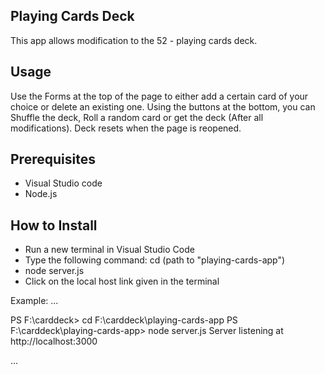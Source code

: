 ## Playing Cards Deck

This app allows modification to the 52 - playing cards deck.

## Usage

Use the Forms at the top of the page to either add a certain card of your choice or delete an existing one.
Using the buttons at the bottom, you can Shuffle the deck, Roll a random card or get the deck (After all modifications).
Deck resets when the page is reopened.

## Prerequisites
 - Visual Studio code
 - Node.js

## How to Install
- Run a new terminal in Visual Studio Code
- Type the following command: cd (path to "playing-cards-app")
- node server.js
- Click on the local host link given in the terminal

Example:
...

PS F:\carddeck> cd F:\carddeck\playing-cards-app
PS F:\carddeck\playing-cards-app> node server.js 
Server listening at http://localhost:3000

...


